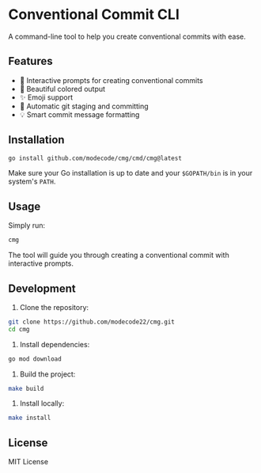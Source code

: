 # Conventional Commit CLI

A command-line tool to help you create conventional commits with ease.

## Features

- 📝 Interactive prompts for creating conventional commits
- 🎨 Beautiful colored output
- ✨ Emoji support
- 🔄 Automatic git staging and committing
- 💡 Smart commit message formatting

## Installation

```bash
go install github.com/modecode/cmg/cmd/cmg@latest
```

Make sure your Go installation is up to date and your `$GOPATH/bin` is in your system's `PATH`.

## Usage

Simply run:

```bash
cmg
```

The tool will guide you through creating a conventional commit with interactive prompts.

## Development

1. Clone the repository:

```bash
git clone https://github.com/modecode22/cmg.git
cd cmg
```

1. Install dependencies:

```bash
go mod download
```

1. Build the project:

```bash
make build
```

1. Install locally:

```bash
make install
```

## License

MIT License

